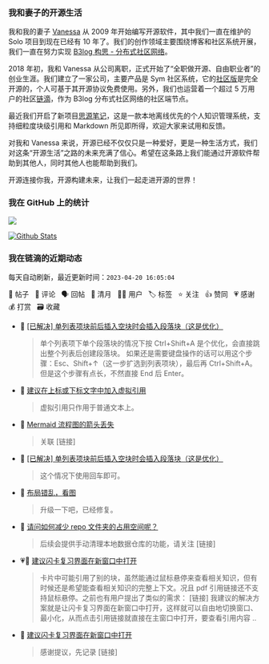 ### 我和妻子的开源生活

我和我的妻子 [Vanessa](https://github.com/Vanessa219) 从 2009 年开始编写开源软件，其中我们一直在维护的 Solo 项目到现在已经有 10 年了。我们的创作领域主要围绕博客和社区系统开展，我们一直在努力实现 [B3log 构思 - 分布式社区网络](https://ld246.com/article/1546941897596)。

2018 年初，我和 Vanessa 从公司离职，正式开始了“全职做开源、自由职业者”的创业生涯。我们建立了一家公司，主要产品是 Sym 社区系统，它的[社区版](https://github.com/88250/symphony)是完全开源的，个人可基于其开源协议免费使用。另外，我们也运营着一个超过 5 万用户的社区[链滴](https://ld246.com)，作为 B3log 分布式社区网络的社区端节点。

最近我们开启了新项目[思源笔记](https://github.com/siyuan-note/siyuan)，这是一款本地离线优先的个人知识管理系统，支持细粒度块级引用和 Markdown 所见即所得，欢迎大家来试用和反馈。

对我和 Vanessa 来说，开源已经不仅仅只是一种爱好，更是一种生活方式，我们对这条“开源生活”之路的未来充满了信心。希望在这条路上我们能通过开源软件帮助到其他人，同时其他人也能帮助到我们。

开源连接你我，开源构建未来，让我们一起走进开源的世界！

### 我在 GitHub 上的统计

<a title="Hits" target="_blank" href="https://github.com/88250/88250"><img src="https://hits.b3log.org/88250/88250.svg"></a>

[![Github Stats](https://github-readme-stats.vercel.app/api?username=88250&theme=tokyonight&show_icons=true)](https://github.com/88250)

<!--events start -->

### 我在链滴的近期动态

每天自动刷新，最近更新时间：`2023-04-20 16:05:04`

📝 帖子 &nbsp; 💬 评论 &nbsp; 🗣 回帖 &nbsp; 🌙 清月 &nbsp; 👨‍💻 用户 &nbsp; 🏷️ 标签 &nbsp; ⭐️ 关注 &nbsp; 👍 赞同 &nbsp; 💗 感谢 &nbsp; 💰 打赏 &nbsp; 🗃 收藏

* 💬 [[已解决] 单列表项块前后插入空块时会插入段落块（这是优化）](https://ld246.com/article/1681974145815/comment/1681975400713#comments)

  > 单个列表项下单个段落块的情况下按 Ctrl+Shift+A 是个优化，会直接跳出整个列表后创建段落块。 如果还是需要键盘操作的话可以用这个步骤：Esc、Shift+↑（这一步扩选到列表项块），最后再 Ctrl+Shift+A。但是这个步骤有点长，不然直接 End 后 Enter。
* 💬 [建议在上标或下标文字中加入虚拟引用](https://ld246.com/article/1681966944255/comment/1681974565418#comments)

  > 虚拟引用只作用于普通文本上。
* 💬 [Mermaid 流程图的箭头丢失](https://ld246.com/article/1681972581126/comment/1681974463332#comments)

  > 关联 [链接]
* 💬 [[已解决] 单列表项块前后插入空块时会插入段落块（这是优化）](https://ld246.com/article/1681974145815/comment/1681974396529#comments)

  > 这个情况下使用回车即可。
* 💬 [布局错乱，看图](https://ld246.com/article/1681315156160/comment/1681974204464#comments)

  > 升级一下吧，已经修复。
* 💬 [请问如何减少 repo 文件夹的占用空间呢？](https://ld246.com/article/1681920062763/comment/1681964750351#comments)

  > 后续会提供手动清理本地数据仓库的功能，请关注 [链接]
* 💗📝 [建议闪卡复习界面在新窗口中打开](https://ld246.com/article/1681639810442)

  > 卡片中可能引用了别的块，虽然能通过鼠标悬停来查看相关知识，但有时候还是希望能查看相关知识的完整上下文。况且 pdf 引用链接还不支持鼠标悬停。之前也有用户提出了类似的需求： [链接] 我建议的解决方案就是让闪卡复习界面在新窗口中打开，这样就可以自由地切换窗口、最小化，从而点击引用链接就直接在主窗口中打开，要查看引用内容 ..
* 💬 [建议闪卡复习界面在新窗口中打开](https://ld246.com/article/1681639810442/comment/1681958036487#comments)

  > 感谢提议，先记录 [链接]


<!--events end -->
